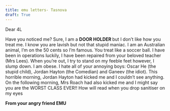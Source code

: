 ```yaml
---
title: emu letters- Tasnova
draft: True
---
```


Dear 4L

Have you noticed me? Sure, I am a <strong> DOOR HOLDER </strong> but I don’t like how you treat me. I know you are lavish but not that stupid maniac. I am an Australian animal, I’m on the 50 cents so I’m famous. You treat like a soccer ball. I have been in operations luckily, I have been repaired from your beloved teacher (Mrs Lees). When you’re out, I try to stand on my feeble feet however, I slump down. I am obese. I hate all of your annoying boys: Oscar He (the stupid child), Jordan Hayton (the Comedian) and Ganeev (the idiot). This horrible morning, Jordan Hayton had kicked me and I couldn’t see anything. On the following morning, Mrs Roach had also kicked me and I might say you are the WORST CLASS EVER!! How will read when you drop sanitiser on my eyes

<strong> From your angry friend
EMU </strong>
